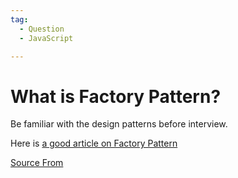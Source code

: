 ```yaml
---
tag:
  - Question
  - JavaScript

---
```

  
# What is Factory Pattern?

Be familiar with the design patterns before interview.

Here is [a good article on Factory Pattern](https://www.dofactory.com/javascript/design-patterns/factory-method)


[Source From](https://bigfrontend.dev/question/What-is-Factory-Pattern)

  